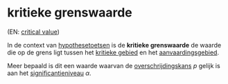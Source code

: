 # kritieke grenswaarde

(EN: [critical value](../en/critical-value.md))

In de context van [hypothesetoetsen](hypothesetoets.md) is de **kritieke grenswaarde** de waarde die op de grens ligt tussen het [kritieke gebied](kritieke-gebied.md) en het [aanvaardingsgebied](aanvaardingsgebied.md).

Meer bepaald is dit een waarde waarvan de [overschrijdingskans](overschrijdingskans.md) $p$ gelijk is aan het [significantieniveau](significantieniveau.md) $\alpha$.